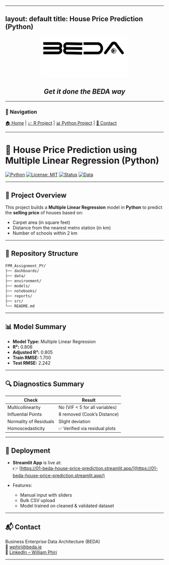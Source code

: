 
---
layout: default
title: House Price Prediction (Python)
---

<p align="center">
  <img src="./BEDA_logo3.png" alt="BEDA Logo" width="280"/>
  <h2 align="center"><i>Get it done the BEDA way</i></h2>
</p>

---

### 🔗 Navigation  
[🏠 Home](./index.md) | [📈 R Project](https://github.com/kochezz/002-house-price-prediction-R) | [📊 Python Project](https://kochezz.github.io/001-house-price-prediction-python/) | [📧 Contact](mailto:wphiri@beda.ie)

---

# 🏡 House Price Prediction using Multiple Linear Regression (Python)

[![Python](https://img.shields.io/badge/Built%20With-Python-blue?logo=python)](https://www.python.org/)
[![License: MIT](https://img.shields.io/badge/License-MIT-yellow.svg)](https://opensource.org/licenses/MIT)
[![Status](https://img.shields.io/badge/Status-Complete-brightgreen.svg)]()
[![Data](https://img.shields.io/badge/Data-Cleaned-lightgrey)]()

---

## 📘 Project Overview

This project builds a **Multiple Linear Regression** model in **Python** to predict the **selling price** of houses based on:

- Carpet area (in square feet)
- Distance from the nearest metro station (in km)
- Number of schools within 2 km

---

## 📂 Repository Structure

```
FPM_Assignment_PY/
├── dashboards/
├── data/
├── environment/
├── models/
├── notebooks/
├── reports/
├── src/
└── README.md
```

---

## 📊 Model Summary

- **Model Type:** Multiple Linear Regression
- **R²:** 0.808
- **Adjusted R²:** 0.805
- **Train RMSE:** 1.700
- **Test RMSE:** 2.242

---

## 🔍 Diagnostics Summary

| Check                   | Result                         |
|------------------------|--------------------------------|
| Multicollinearity      | No (VIF < 5 for all variables) |
| Influential Points     | 8 removed (Cook’s Distance)    |
| Normality of Residuals | Slight deviation               |
| Homoscedasticity       | ✅ Verified via residual plots  |

---

## 🚀 Deployment

- **Streamlit App** is live at:  
  👉 [https://01-beda-house-price-prediction.streamlit.app/](https://01-beda-house-price-prediction.streamlit.app/)

- Features:
  - Manual input with sliders
  - Bulk CSV upload
  - Model trained on cleaned & validated dataset

---

## 📬 Contact

Business Enterprise Data Architecture (BEDA)  
📩 [wphiri@beda.ie](mailto:wphiri@beda.ie)  
🔗 [LinkedIn – William Phiri](https://www.linkedin.com/in/william-phiri-866b8443/)

---
